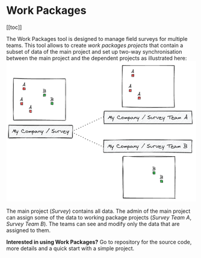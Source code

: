 # Work Packages
[[toc]]

The <MainPlatformName /> Work Packages tool is designed to manage field surveys for multiple teams. This tool allows to create <MainPlatformName /> *work packages projects* that contain a subset of data of the main <MainPlatformName /> project and set up two-way synchronisation between the main project and the dependent projects as illustrated here:
![work packages](./wp-high-level.png)

The main <MainPlatformName /> project (*Survey*) contains all data. The admin of the main project can assign some of the data to working package projects (*Survey Team A*, *Survey Team B*). The teams can see and modify only the data that are assigned to them.

**Interested in using Work Packages?** Go to <GitHubRepo id="MerginMaps/mergin-work-packages" /> repository for the source code, more details and a quick start with a simple project.
